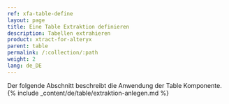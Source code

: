 ```yaml
---
ref: xfa-table-define
layout: page
title: Eine Table Extraktion definieren
description: Tabellen extrahieren
product: xtract-for-alteryx
parent: table
permalink: /:collection/:path
weight: 2
lang: de_DE
---
```

Der folgende Abschnitt beschreibt die Anwendung der Table Komponente. 
{% include _content/de/table/extraktion-anlegen.md  %}

